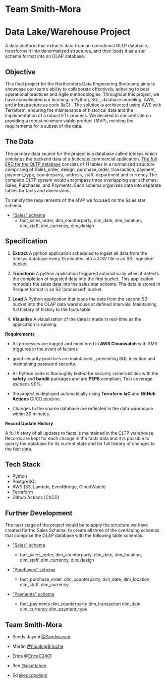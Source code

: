 
# Team Smith-Mora 
# Data Lake/Warehouse Project

A data platform that extracts data from an operational OLTP database, transforms it into denormalized structures, and then loads it as a star schema format into an OLAP database. 







## Objective

This final project for the Northcoders Data Engineering Bootcamp aims to showcase our team’s ability to collaborate effectively, adhering to best operational practices and Agile methodologies. Throughout this project, we have consolidated our learning in Python, SQL, database modeling, AWS, and infrastructure as code (IaC) . The solution is architected using AWS with Terraform, ensuring the maintenance of historical data and the implementation of a robust ETL process.  We decided to concentrate on providing a robust minimum viable product (MVP), meeting the requirements for a subset of the data.
## The Data

The primary data source for the project is a database called totesys which simulates the backend data of a ficticious commercial application.  [The full ERD for the OLTP database](https://dbdiagram.io/d/SampleDB-6332fecf7b3d2034ffcaaa92) consists of 11 tables in a normalised structure comprising of Sales_order, design, purchase_order, transaction, payment, payment_type, counterparty, address, staff, department and currency The complete OLTP system would encompass three overlapping star schemas: Sales, Purchases, and Payments. Each schema organizes data into separate tables for facts and dimensions.

To satisfy the requirements of the MVP we focused on the Sales star schema.






 - ["Sales" schema](https://dbdiagram.io/d/637a423fc9abfc611173f637)
    - fact_sales_order, dim_counterparty, dim_date, dim_location, dim_staff, dim_currency, dim_design




## Specification

1. **Extract** 
A python application scheduled to ingest all data from the totesys database every 15 minutes into a .CSV file in an S3 'ingestion' bucket.

2. **Transform** 
A python application triggured automatically when it detects the completion of ingested data into the first bucket.  This application remodels the sales data into the sales star schema. The data is stored in Parquet format in an S3 'processed' bucket.  

3. **Load** 
A Python application that loads the data from the second S3 bucket into the OLAP data warehouse at defined intervals.  Maintaining full history of history to the facts table.

4. **Visualise**
A visualisation of the data is made in real-time as the application is running 


**Requirements**
- All processes are logged and monitered in **AWS Cloudwatch** with SMS triggures in the event of failures

- good security practices are maintained , preventing SQL injection and maintaining password security.

- All Python code is thoroughly tested for security vulnerabilities with the **safety** and **bandit** packages and are **PEP8** compliant. Test coverage exceeds 90%.

- the project is deployed automatically using **Terraform** **IaC** and **GitHub Actions** CI/CD pipeline.

- Changes to the source database are reflected in the data warehouse within 30 minutes.


**Record Update History**

A full history of all updates to facts is maintained in the OLTP warehouse. Records are kept for each change in the facts data and it is possible to querry the database for its current state and for full history of changes to the fact data. 


## Tech Stack

- Python
- PostgreSQL
- AWS (S3, Lambda, EventBridge, CloudWatch)
- Terraform
- Github Actions (CI/CD)


## Further Development

 The next stage of the project would be to apply the structure we have created for the Sales Schema, to create all three of the overlaping schemas that comprise the OLAP database with the following table schemas.


 - ["Sales" schema](https://dbdiagram.io/d/637a423fc9abfc611173f637)
    - fact_sales_order, dim_counterparty, dim_date, dim_location, dim_staff, dim_currency, dim_design


 - ["Purchases" schema](https://dbdiagram.io/d/637b3e8bc9abfc61117419ee)
    - fact_purchase_order, dim_counterparty, dim_date, dim_location, dim_staff, dim_currency

 - ["Payments" schema](https://dbdiagram.io/d/637b41a5c9abfc6111741ae8)
    - fact_payments dim_counterparty dim_transaction dim_date dim_currency dim_payment_type


  
## Team Smith-Mora


- Sandy Jayani [@Sandyjayani](https://www.github.com/sandyjayani)

- Martin [@FloatingBrioche](https://www.github.com/@FloatingBrioche)

- Erica [@EricaC2401](https://www.github.com/@EricaC2401)

- Ren [@dkettchen](https://www.github.com/@dkettchen)

- Ed [@edcopeland](https://www.github.com/@edcopeland)